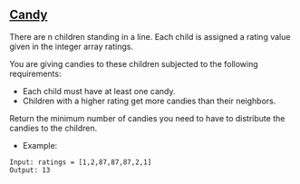 ## [Candy](https://leetcode.com/problems/candy/)

There are n children standing in a line. Each child is assigned a rating value given in the integer array ratings.

You are giving candies to these children subjected to the following requirements:

- Each child must have at least one candy.
- Children with a higher rating get more candies than their neighbors.

Return the minimum number of candies you need to have to distribute the candies to the children.


- Example:
```
Input: ratings = [1,2,87,87,87,2,1]
Output: 13
```

